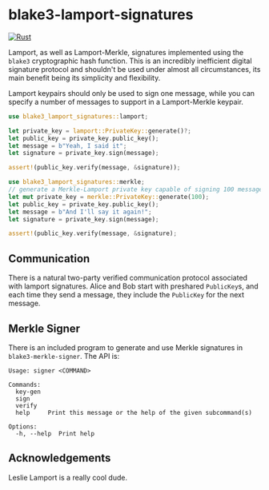 # blake3-lamport-signatures

[![Rust](https://github.com/SamuelSchlesinger/blake3-lamport-signatures/actions/workflows/rust.yml/badge.svg)](https://github.com/SamuelSchlesinger/blake3-lamport-signatures/actions/workflows/rust.yml)

Lamport, as well as Lamport-Merkle, signatures implemented using the `blake3`
cryptographic hash function. This is an incredibly inefficient digital
signature protocol and shouldn't be used under almost all circumstances, its
main benefit being its simplicity and flexibility.

Lamport keypairs should only be used to sign one message, while you can specify a
number of messages to support in a Lamport-Merkle keypair.

```rust
use blake3_lamport_signatures::lamport;

let private_key = lamport::PrivateKey::generate()?;
let public_key = private_key.public_key();
let message = b"Yeah, I said it";
let signature = private_key.sign(message);

assert!(public_key.verify(message, &signature));

use blake3_lamport_signatures::merkle;
// generate a Merkle-Lamport private key capable of signing 100 messages
let mut private_key = merkle::PrivateKey::generate(100);
let public_key = private_key.public_key();
let message = b"And I'll say it again!";
let signature = private_key.sign(message);

assert!(public_key.verify(message, &signature);
```

## Communication

There is a natural two-party verified communication protocol associated with
lamport signatures. Alice and Bob start with preshared `PublicKey`s, and each
time they send a message, they include the `PublicKey` for the next message.

## Merkle Signer

There is an included program to generate and use Merkle signatures in
`blake3-merkle-signer`. The API is:

```
Usage: signer <COMMAND>

Commands:
  key-gen
  sign
  verify
  help     Print this message or the help of the given subcommand(s)

Options:
  -h, --help  Print help
```

## Acknowledgements

Leslie Lamport is a really cool dude.
